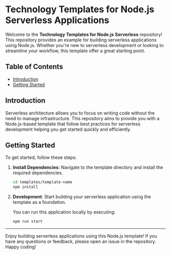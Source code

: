 # Technology Templates for Node.js Serverless Applications

Welcome to the **Technology Templates for Node.js Serverless** repository! This repository provides an example for building serverless applications using Node.js. Whether you're new to serverless development or looking to streamline your workflow, this template offer a great starting point.

## Table of Contents

- [Introduction](#introduction)
- [Getting Started](#getting-started)

## Introduction

Serverless architecture allows you to focus on writing code without the need to manage infrastructure. This repository aims to provide you with a Node.js-based template that follow best practices for serverless development helping you get started quickly and efficiently.

## Getting Started

To get started, follow these steps:

1. **Install Dependencies**: Navigate to the template directory and install the required dependencies.
   ```bash
   cd templates/template-name
   npm install
   ```

2. **Development**: Start building your serverless application using the template as a foundation.

    You can run this application locally by executing:
   ```bash
   npm run start
   ```

---

Enjoy building serverless applications using this Node.js template! If you have any questions or feedback, please open an issue in the repository. Happy coding!
